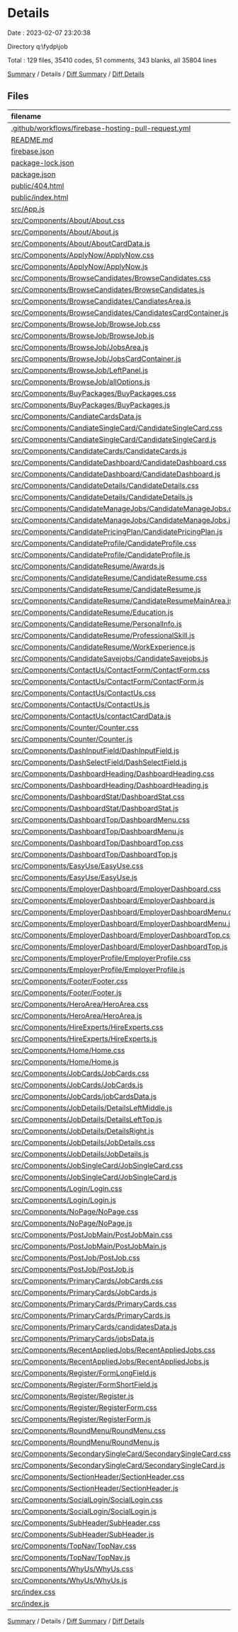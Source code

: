 # Details

Date : 2023-02-07 23:20:38

Directory q:\\fydp\\job

Total : 129 files,  35410 codes, 51 comments, 343 blanks, all 35804 lines

[Summary](results.md) / Details / [Diff Summary](diff.md) / [Diff Details](diff-details.md)

## Files
| filename | language | code | comment | blank | total |
| :--- | :--- | ---: | ---: | ---: | ---: |
| [.github/workflows/firebase-hosting-pull-request.yml](/.github/workflows/firebase-hosting-pull-request.yml) | YAML | 14 | 2 | 2 | 18 |
| [README.md](/README.md) | Markdown | 38 | 0 | 33 | 71 |
| [firebase.json](/firebase.json) | JSON | 7 | 10 | 0 | 17 |
| [package-lock.json](/package-lock.json) | JSON | 30,063 | 0 | 1 | 30,064 |
| [package.json](/package.json) | JSON | 54 | 0 | 1 | 55 |
| [public/404.html](/public/404.html) | HTML | 20 | 0 | 2 | 22 |
| [public/index.html](/public/index.html) | HTML | 32 | 0 | 5 | 37 |
| [src/App.js](/src/App.js) | JavaScript | 52 | 0 | 3 | 55 |
| [src/Components/About/About.css](/src/Components/About/About.css) | CSS | 17 | 0 | 0 | 17 |
| [src/Components/About/About.js](/src/Components/About/About.js) | JavaScript | 72 | 4 | 5 | 81 |
| [src/Components/About/AboutCardData.js](/src/Components/About/AboutCardData.js) | JavaScript | 21 | 0 | 0 | 21 |
| [src/Components/ApplyNow/ApplyNow.css](/src/Components/ApplyNow/ApplyNow.css) | CSS | 59 | 0 | 4 | 63 |
| [src/Components/ApplyNow/ApplyNow.js](/src/Components/ApplyNow/ApplyNow.js) | JavaScript | 59 | 4 | 3 | 66 |
| [src/Components/BrowseCandidates/BrowseCandidates.css](/src/Components/BrowseCandidates/BrowseCandidates.css) | CSS | 21 | 0 | 0 | 21 |
| [src/Components/BrowseCandidates/BrowseCandidates.js](/src/Components/BrowseCandidates/BrowseCandidates.js) | JavaScript | 19 | 0 | 4 | 23 |
| [src/Components/BrowseCandidates/CandiatesArea.js](/src/Components/BrowseCandidates/CandiatesArea.js) | JavaScript | 20 | 0 | 3 | 23 |
| [src/Components/BrowseCandidates/CandidatesCardContainer.js](/src/Components/BrowseCandidates/CandidatesCardContainer.js) | JavaScript | 58 | 0 | 1 | 59 |
| [src/Components/BrowseJob/BrowseJob.css](/src/Components/BrowseJob/BrowseJob.css) | CSS | 106 | 0 | 4 | 110 |
| [src/Components/BrowseJob/BrowseJob.js](/src/Components/BrowseJob/BrowseJob.js) | JavaScript | 19 | 0 | 4 | 23 |
| [src/Components/BrowseJob/JobsArea.js](/src/Components/BrowseJob/JobsArea.js) | JavaScript | 20 | 0 | 4 | 24 |
| [src/Components/BrowseJob/JobsCardContainer.js](/src/Components/BrowseJob/JobsCardContainer.js) | JavaScript | 58 | 0 | 4 | 62 |
| [src/Components/BrowseJob/LeftPanel.js](/src/Components/BrowseJob/LeftPanel.js) | JavaScript | 93 | 0 | 5 | 98 |
| [src/Components/BrowseJob/allOptions.js](/src/Components/BrowseJob/allOptions.js) | JavaScript | 39 | 0 | 0 | 39 |
| [src/Components/BuyPackages/BuyPackages.css](/src/Components/BuyPackages/BuyPackages.css) | CSS | 102 | 1 | 3 | 106 |
| [src/Components/BuyPackages/BuyPackages.js](/src/Components/BuyPackages/BuyPackages.js) | JavaScript | 64 | 0 | 3 | 67 |
| [src/Components/CandiateCardsData.js](/src/Components/CandiateCardsData.js) | JavaScript | 81 | 0 | 2 | 83 |
| [src/Components/CandiateSingleCard/CandidateSingleCard.css](/src/Components/CandiateSingleCard/CandidateSingleCard.css) | CSS | 0 | 0 | 1 | 1 |
| [src/Components/CandiateSingleCard/CandidateSingleCard.js](/src/Components/CandiateSingleCard/CandidateSingleCard.js) | JavaScript | 52 | 0 | 2 | 54 |
| [src/Components/CandidateCards/CandidateCards.js](/src/Components/CandidateCards/CandidateCards.js) | JavaScript | 8 | 0 | 4 | 12 |
| [src/Components/CandidateDashboard/CandidateDashboard.css](/src/Components/CandidateDashboard/CandidateDashboard.css) | CSS | 4 | 0 | 2 | 6 |
| [src/Components/CandidateDashboard/CandidateDashboard.js](/src/Components/CandidateDashboard/CandidateDashboard.js) | JavaScript | 23 | 0 | 3 | 26 |
| [src/Components/CandidateDetails/CandidateDetails.css](/src/Components/CandidateDetails/CandidateDetails.css) | CSS | 3 | 0 | 0 | 3 |
| [src/Components/CandidateDetails/CandidateDetails.js](/src/Components/CandidateDetails/CandidateDetails.js) | JavaScript | 41 | 0 | 3 | 44 |
| [src/Components/CandidateManageJobs/CandidateManageJobs.css](/src/Components/CandidateManageJobs/CandidateManageJobs.css) | CSS | 18 | 0 | 0 | 18 |
| [src/Components/CandidateManageJobs/CandidateManageJobs.js](/src/Components/CandidateManageJobs/CandidateManageJobs.js) | JavaScript | 120 | 3 | 5 | 128 |
| [src/Components/CandidatePricingPlan/CandidatePricingPlan.js](/src/Components/CandidatePricingPlan/CandidatePricingPlan.js) | JavaScript | 18 | 0 | 2 | 20 |
| [src/Components/CandidateProfile/CandidateProfile.css](/src/Components/CandidateProfile/CandidateProfile.css) | CSS | 16 | 0 | 0 | 16 |
| [src/Components/CandidateProfile/CandidateProfile.js](/src/Components/CandidateProfile/CandidateProfile.js) | JavaScript | 83 | 0 | 5 | 88 |
| [src/Components/CandidateResume/Awards.js](/src/Components/CandidateResume/Awards.js) | JavaScript | 62 | 0 | 3 | 65 |
| [src/Components/CandidateResume/CandidateResume.css](/src/Components/CandidateResume/CandidateResume.css) | CSS | 7 | 0 | 0 | 7 |
| [src/Components/CandidateResume/CandidateResume.js](/src/Components/CandidateResume/CandidateResume.js) | JavaScript | 21 | 0 | 2 | 23 |
| [src/Components/CandidateResume/CandidateResumeMainArea.js](/src/Components/CandidateResume/CandidateResumeMainArea.js) | JavaScript | 16 | 0 | 6 | 22 |
| [src/Components/CandidateResume/Education.js](/src/Components/CandidateResume/Education.js) | JavaScript | 62 | 0 | 3 | 65 |
| [src/Components/CandidateResume/PersonalInfo.js](/src/Components/CandidateResume/PersonalInfo.js) | JavaScript | 54 | 0 | 2 | 56 |
| [src/Components/CandidateResume/ProfessionalSkill.js](/src/Components/CandidateResume/ProfessionalSkill.js) | JavaScript | 109 | 0 | 4 | 113 |
| [src/Components/CandidateResume/WorkExperience.js](/src/Components/CandidateResume/WorkExperience.js) | JavaScript | 62 | 0 | 3 | 65 |
| [src/Components/CandidateSavejobs/CandidateSavejobs.js](/src/Components/CandidateSavejobs/CandidateSavejobs.js) | JavaScript | 18 | 0 | 2 | 20 |
| [src/Components/ContactUs/ContactForm/ContactForm.css](/src/Components/ContactUs/ContactForm/ContactForm.css) | CSS | 33 | 0 | 1 | 34 |
| [src/Components/ContactUs/ContactForm/ContactForm.js](/src/Components/ContactUs/ContactForm/ContactForm.js) | JavaScript | 43 | 0 | 2 | 45 |
| [src/Components/ContactUs/ContactUs.css](/src/Components/ContactUs/ContactUs.css) | CSS | 3 | 0 | 0 | 3 |
| [src/Components/ContactUs/ContactUs.js](/src/Components/ContactUs/ContactUs.js) | JavaScript | 48 | 2 | 5 | 55 |
| [src/Components/ContactUs/contactCardData.js](/src/Components/ContactUs/contactCardData.js) | JavaScript | 21 | 0 | 0 | 21 |
| [src/Components/Counter/Counter.css](/src/Components/Counter/Counter.css) | CSS | 24 | 0 | 3 | 27 |
| [src/Components/Counter/Counter.js](/src/Components/Counter/Counter.js) | JavaScript | 54 | 0 | 1 | 55 |
| [src/Components/DashInputField/DashInputField.js](/src/Components/DashInputField/DashInputField.js) | JavaScript | 10 | 0 | 4 | 14 |
| [src/Components/DashSelectField/DashSelectField.js](/src/Components/DashSelectField/DashSelectField.js) | JavaScript | 17 | 0 | 3 | 20 |
| [src/Components/DashboardHeading/DashboardHeading.css](/src/Components/DashboardHeading/DashboardHeading.css) | CSS | 7 | 0 | 0 | 7 |
| [src/Components/DashboardHeading/DashboardHeading.js](/src/Components/DashboardHeading/DashboardHeading.js) | JavaScript | 10 | 0 | 2 | 12 |
| [src/Components/DashboardStat/DashboardStat.css](/src/Components/DashboardStat/DashboardStat.css) | CSS | 22 | 0 | 0 | 22 |
| [src/Components/DashboardStat/DashboardStat.js](/src/Components/DashboardStat/DashboardStat.js) | JavaScript | 43 | 0 | 3 | 46 |
| [src/Components/DashboardTop/DashboardMenu.css](/src/Components/DashboardTop/DashboardMenu.css) | CSS | 22 | 0 | 1 | 23 |
| [src/Components/DashboardTop/DashboardMenu.js](/src/Components/DashboardTop/DashboardMenu.js) | JavaScript | 55 | 0 | 3 | 58 |
| [src/Components/DashboardTop/DashboardTop.css](/src/Components/DashboardTop/DashboardTop.css) | CSS | 46 | 0 | 1 | 47 |
| [src/Components/DashboardTop/DashboardTop.js](/src/Components/DashboardTop/DashboardTop.js) | JavaScript | 50 | 0 | 4 | 54 |
| [src/Components/EasyUse/EasyUse.css](/src/Components/EasyUse/EasyUse.css) | CSS | 8 | 0 | 1 | 9 |
| [src/Components/EasyUse/EasyUse.js](/src/Components/EasyUse/EasyUse.js) | JavaScript | 28 | 0 | 3 | 31 |
| [src/Components/EmployerDashboard/EmployerDashboard.css](/src/Components/EmployerDashboard/EmployerDashboard.css) | CSS | 4 | 0 | 3 | 7 |
| [src/Components/EmployerDashboard/EmployerDashboard.js](/src/Components/EmployerDashboard/EmployerDashboard.js) | JavaScript | 23 | 0 | 3 | 26 |
| [src/Components/EmployerDashboard/EmployerDashboardMenu.css](/src/Components/EmployerDashboard/EmployerDashboardMenu.css) | CSS | 22 | 0 | 1 | 23 |
| [src/Components/EmployerDashboard/EmployerDashboardMenu.js](/src/Components/EmployerDashboard/EmployerDashboardMenu.js) | JavaScript | 55 | 0 | 3 | 58 |
| [src/Components/EmployerDashboard/EmployerDashboardTop.css](/src/Components/EmployerDashboard/EmployerDashboardTop.css) | CSS | 12 | 0 | 0 | 12 |
| [src/Components/EmployerDashboard/EmployerDashboardTop.js](/src/Components/EmployerDashboard/EmployerDashboardTop.js) | JavaScript | 29 | 0 | 1 | 30 |
| [src/Components/EmployerProfile/EmployerProfile.css](/src/Components/EmployerProfile/EmployerProfile.css) | CSS | 0 | 0 | 1 | 1 |
| [src/Components/EmployerProfile/EmployerProfile.js](/src/Components/EmployerProfile/EmployerProfile.js) | JavaScript | 82 | 0 | 5 | 87 |
| [src/Components/Footer/Footer.css](/src/Components/Footer/Footer.css) | CSS | 113 | 0 | 3 | 116 |
| [src/Components/Footer/Footer.js](/src/Components/Footer/Footer.js) | JavaScript | 173 | 11 | 8 | 192 |
| [src/Components/HeroArea/HeroArea.css](/src/Components/HeroArea/HeroArea.css) | CSS | 155 | 4 | 8 | 167 |
| [src/Components/HeroArea/HeroArea.js](/src/Components/HeroArea/HeroArea.js) | JavaScript | 66 | 1 | 4 | 71 |
| [src/Components/HireExperts/HireExperts.css](/src/Components/HireExperts/HireExperts.css) | CSS | 13 | 0 | 0 | 13 |
| [src/Components/HireExperts/HireExperts.js](/src/Components/HireExperts/HireExperts.js) | JavaScript | 21 | 0 | 2 | 23 |
| [src/Components/Home/Home.css](/src/Components/Home/Home.css) | CSS | 9 | 0 | 1 | 10 |
| [src/Components/Home/Home.js](/src/Components/Home/Home.js) | JavaScript | 46 | 0 | 5 | 51 |
| [src/Components/JobCards/JobCards.css](/src/Components/JobCards/JobCards.css) | CSS | 26 | 0 | 0 | 26 |
| [src/Components/JobCards/JobCards.js](/src/Components/JobCards/JobCards.js) | JavaScript | 55 | 0 | 2 | 57 |
| [src/Components/JobCards/jobCardsData.js](/src/Components/JobCards/jobCardsData.js) | JavaScript | 90 | 0 | 3 | 93 |
| [src/Components/JobDetails/DetailsLeftMiddle.js](/src/Components/JobDetails/DetailsLeftMiddle.js) | JavaScript | 100 | 0 | 10 | 110 |
| [src/Components/JobDetails/DetailsLeftTop.js](/src/Components/JobDetails/DetailsLeftTop.js) | JavaScript | 37 | 0 | 3 | 40 |
| [src/Components/JobDetails/DetailsRight.js](/src/Components/JobDetails/DetailsRight.js) | JavaScript | 93 | 0 | 4 | 97 |
| [src/Components/JobDetails/JobDetails.css](/src/Components/JobDetails/JobDetails.css) | CSS | 120 | 2 | 6 | 128 |
| [src/Components/JobDetails/JobDetails.js](/src/Components/JobDetails/JobDetails.js) | JavaScript | 40 | 2 | 3 | 45 |
| [src/Components/JobSingleCard/JobSingleCard.css](/src/Components/JobSingleCard/JobSingleCard.css) | CSS | 67 | 0 | 0 | 67 |
| [src/Components/JobSingleCard/JobSingleCard.js](/src/Components/JobSingleCard/JobSingleCard.js) | JavaScript | 56 | 0 | 2 | 58 |
| [src/Components/Login/Login.css](/src/Components/Login/Login.css) | CSS | 0 | 0 | 1 | 1 |
| [src/Components/Login/Login.js](/src/Components/Login/Login.js) | JavaScript | 57 | 0 | 0 | 57 |
| [src/Components/NoPage/NoPage.css](/src/Components/NoPage/NoPage.css) | CSS | 6 | 0 | 1 | 7 |
| [src/Components/NoPage/NoPage.js](/src/Components/NoPage/NoPage.js) | JavaScript | 22 | 0 | 3 | 25 |
| [src/Components/PostJobMain/PostJobMain.css](/src/Components/PostJobMain/PostJobMain.css) | CSS | 3 | 0 | 0 | 3 |
| [src/Components/PostJobMain/PostJobMain.js](/src/Components/PostJobMain/PostJobMain.js) | JavaScript | 162 | 0 | 5 | 167 |
| [src/Components/PostJob/PostJob.css](/src/Components/PostJob/PostJob.css) | CSS | 0 | 0 | 1 | 1 |
| [src/Components/PostJob/PostJob.js](/src/Components/PostJob/PostJob.js) | JavaScript | 19 | 0 | 3 | 22 |
| [src/Components/PrimaryCards/JobCards.css](/src/Components/PrimaryCards/JobCards.css) | CSS | 26 | 0 | 0 | 26 |
| [src/Components/PrimaryCards/JobCards.js](/src/Components/PrimaryCards/JobCards.js) | JavaScript | 55 | 0 | 2 | 57 |
| [src/Components/PrimaryCards/PrimaryCards.css](/src/Components/PrimaryCards/PrimaryCards.css) | CSS | 0 | 0 | 1 | 1 |
| [src/Components/PrimaryCards/PrimaryCards.js](/src/Components/PrimaryCards/PrimaryCards.js) | JavaScript | 9 | 0 | 3 | 12 |
| [src/Components/PrimaryCards/candidatesData.js](/src/Components/PrimaryCards/candidatesData.js) | JavaScript | 81 | 0 | 2 | 83 |
| [src/Components/PrimaryCards/jobsData.js](/src/Components/PrimaryCards/jobsData.js) | JavaScript | 90 | 0 | 3 | 93 |
| [src/Components/RecentAppliedJobs/RecentAppliedJobs.css](/src/Components/RecentAppliedJobs/RecentAppliedJobs.css) | CSS | 3 | 0 | 0 | 3 |
| [src/Components/RecentAppliedJobs/RecentAppliedJobs.js](/src/Components/RecentAppliedJobs/RecentAppliedJobs.js) | JavaScript | 36 | 0 | 3 | 39 |
| [src/Components/Register/FormLongField.js](/src/Components/Register/FormLongField.js) | JavaScript | 12 | 0 | 3 | 15 |
| [src/Components/Register/FormShortField.js](/src/Components/Register/FormShortField.js) | JavaScript | 15 | 0 | 3 | 18 |
| [src/Components/Register/Register.js](/src/Components/Register/Register.js) | JavaScript | 28 | 0 | 3 | 31 |
| [src/Components/Register/RegisterForm.css](/src/Components/Register/RegisterForm.css) | CSS | 43 | 0 | 0 | 43 |
| [src/Components/Register/RegisterForm.js](/src/Components/Register/RegisterForm.js) | JavaScript | 42 | 0 | 2 | 44 |
| [src/Components/RoundMenu/RoundMenu.css](/src/Components/RoundMenu/RoundMenu.css) | CSS | 32 | 1 | 2 | 35 |
| [src/Components/RoundMenu/RoundMenu.js](/src/Components/RoundMenu/RoundMenu.js) | JavaScript | 28 | 0 | 4 | 32 |
| [src/Components/SecondarySingleCard/SecondarySingleCard.css](/src/Components/SecondarySingleCard/SecondarySingleCard.css) | CSS | 30 | 0 | 3 | 33 |
| [src/Components/SecondarySingleCard/SecondarySingleCard.js](/src/Components/SecondarySingleCard/SecondarySingleCard.js) | JavaScript | 19 | 0 | 4 | 23 |
| [src/Components/SectionHeader/SectionHeader.css](/src/Components/SectionHeader/SectionHeader.css) | CSS | 8 | 0 | 0 | 8 |
| [src/Components/SectionHeader/SectionHeader.js](/src/Components/SectionHeader/SectionHeader.js) | JavaScript | 15 | 0 | 2 | 17 |
| [src/Components/SocialLogin/SocialLogin.css](/src/Components/SocialLogin/SocialLogin.css) | CSS | 17 | 0 | 0 | 17 |
| [src/Components/SocialLogin/SocialLogin.js](/src/Components/SocialLogin/SocialLogin.js) | JavaScript | 44 | 0 | 3 | 47 |
| [src/Components/SubHeader/SubHeader.css](/src/Components/SubHeader/SubHeader.css) | CSS | 26 | 1 | 2 | 29 |
| [src/Components/SubHeader/SubHeader.js](/src/Components/SubHeader/SubHeader.js) | JavaScript | 20 | 0 | 2 | 22 |
| [src/Components/TopNav/TopNav.css](/src/Components/TopNav/TopNav.css) | CSS | 89 | 2 | 3 | 94 |
| [src/Components/TopNav/TopNav.js](/src/Components/TopNav/TopNav.js) | JavaScript | 70 | 0 | 4 | 74 |
| [src/Components/WhyUs/WhyUs.css](/src/Components/WhyUs/WhyUs.css) | CSS | 96 | 1 | 1 | 98 |
| [src/Components/WhyUs/WhyUs.js](/src/Components/WhyUs/WhyUs.js) | JavaScript | 108 | 0 | 3 | 111 |
| [src/index.css](/src/index.css) | CSS | 36 | 0 | 3 | 39 |
| [src/index.js](/src/index.js) | JavaScript | 7 | 0 | 2 | 9 |

[Summary](results.md) / Details / [Diff Summary](diff.md) / [Diff Details](diff-details.md)